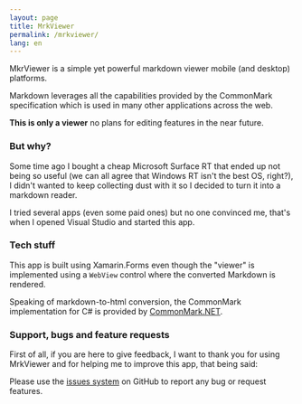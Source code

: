 ```yaml
---
layout: page
title: MrkViewer
permalink: /mrkviewer/
lang: en
---    
```

MkrViewer is a simple yet powerful markdown viewer mobile (and desktop) platforms. 

Markdown leverages all the capabilities provided by the CommonMark specification which is used in many other applications across the web.  

**This is only a viewer** no plans for editing features in the near future.  
  
### But why?  
Some time ago I bought a cheap Microsoft Surface RT that ended up not being so useful (we can all agree that Windows RT isn't the best OS, right?), I didn't wanted to keep collecting dust with it so I decided to turn it into a markdown reader.  
  
I tried several apps (even some paid ones) but no one convinced me, that's when I opened Visual Studio and started this app.

### Tech stuff 
This app is built using Xamarin.Forms even though the "viewer" is implemented using a `WebView` control where the converted Markdown is rendered.  

Speaking of markdown-to-html conversion, the CommonMark implementation for C# is provided by [CommonMark.NET](https://github.com/Knagis/CommonMark.NET).  

### Support, bugs and feature requests
First of all, if you are here to give feedback, I want to thank you for using MrkViewer and for helping me to improve this app, that being said:  

Please use the <a href="https://github.com/fferegrino/MrkViewer/issues/new" target="_blank">issues system</a> on GitHub to report any bug or request features.  
	